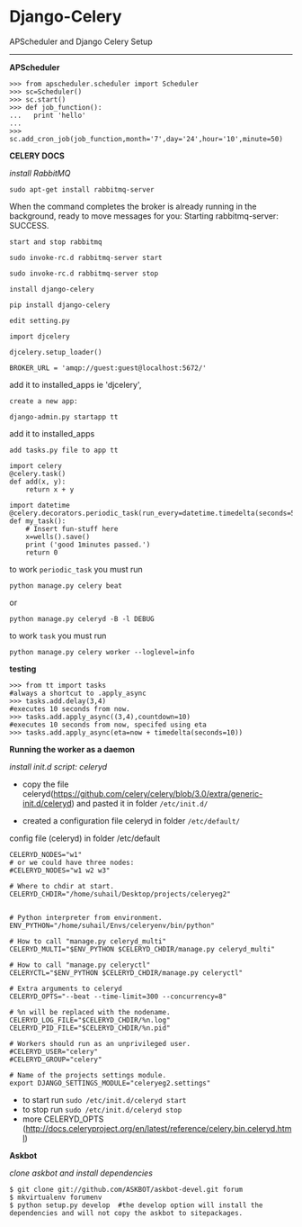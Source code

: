 Django-Celery
=============

APScheduler and Django Celery Setup

-----------------------------------

**APScheduler**

    >>> from apscheduler.scheduler import Scheduler
    >>> sc=Scheduler()
    >>> sc.start()
    >>> def job_function():
    ...   print 'hello'
    ... 
    >>> sc.add_cron_job(job_function,month='7',day='24',hour='10',minute=50)


**CELERY DOCS**

*install RabbitMQ*

    sudo apt-get install rabbitmq-server

When the command completes the broker is already running in the background, ready to move messages for you: Starting rabbitmq-server: SUCCESS.

`start and stop rabbitmq`

    sudo invoke-rc.d rabbitmq-server start

    sudo invoke-rc.d rabbitmq-server stop

`install django-celery`

    pip install django-celery

`edit setting.py`

    
    import djcelery

    djcelery.setup_loader()

    BROKER_URL = 'amqp://guest:guest@localhost:5672/'

add it to installed_apps ie     'djcelery',


`create a new app:`

    django-admin.py startapp tt

add it to installed_apps


`add tasks.py file to app tt`


    import celery
    @celery.task()
    def add(x, y):
        return x + y

    import datetime
    @celery.decorators.periodic_task(run_every=datetime.timedelta(seconds=5))
    def my_task():
        # Insert fun-stuff here
        x=wells().save()
        print ('good 1minutes passed.')
        return 0


to work `periodic_task` you must run 

    python manage.py celery beat

or

    python manage.py celeryd -B -l DEBUG


to work `task` you must run

    python manage.py celery worker --loglevel=info


**testing**

    >>> from tt import tasks
    #always a shortcut to .apply_async
    >>> tasks.add.delay(3,4)
    #executes 10 seconds from now.
    >>> tasks.add.apply_async((3,4),countdown=10)
    #executes 10 seconds from now, specifed using eta
    >>> tasks.add.apply_async(eta=now + timedelta(seconds=10))


**Running the worker as a daemon**

*install init.d script: celeryd*

 - copy the file celeryd(https://github.com/celery/celery/blob/3.0/extra/generic-init.d/celeryd) and pasted it in folder `/etc/init.d/`

 - created a configuration file celeryd in folder `/etc/default/`


config file (celeryd) in folder /etc/default

    CELERYD_NODES="w1"
    # or we could have three nodes:
    #CELERYD_NODES="w1 w2 w3"
    
    # Where to chdir at start.
    CELERYD_CHDIR="/home/suhail/Desktop/projects/celeryeg2"
    
    
    # Python interpreter from environment.
    ENV_PYTHON="/home/suhail/Envs/celeryenv/bin/python"
    
    # How to call "manage.py celeryd_multi"
    CELERYD_MULTI="$ENV_PYTHON $CELERYD_CHDIR/manage.py celeryd_multi"
    
    # How to call "manage.py celeryctl"
    CELERYCTL="$ENV_PYTHON $CELERYD_CHDIR/manage.py celeryctl"
    
    # Extra arguments to celeryd
    CELERYD_OPTS="--beat --time-limit=300 --concurrency=8"
    
    # %n will be replaced with the nodename.
    CELERYD_LOG_FILE="$CELERYD_CHDIR/%n.log"
    CELERYD_PID_FILE="$CELERYD_CHDIR/%n.pid"
    
    # Workers should run as an unprivileged user.
    #CELERYD_USER="celery"
    #CELERYD_GROUP="celery"
    
    # Name of the projects settings module.
    export DJANGO_SETTINGS_MODULE="celeryeg2.settings"



 - to start run `sudo /etc/init.d/celeryd start`
 - to stop run `sudo /etc/init.d/celeryd stop`
 - more CELERYD_OPTS (http://docs.celeryproject.org/en/latest/reference/celery.bin.celeryd.html)


**Askbot**


*clone askbot and install dependencies*


    $ git clone git://github.com/ASKBOT/askbot-devel.git forum
    $ mkvirtualenv forumenv
    $ python setup.py develop  #the develop option will install the dependencies and will not copy the askbot to sitepackages.